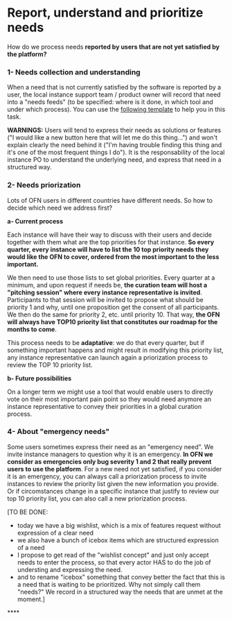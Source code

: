 # Report, understand and prioritize needs

How do we process needs **reported by users that are not yet satisfied by the platform?**

### **1- Needs collection and understanding**

When a need that is not currently satisfied by the software is reported by a user, the local instance support team / product owner will record that need into a "needs feeds" \(to be specified: where is it done, in which tool and under which process\). You can use the [following template](https://docs.google.com/document/d/1hLDAiRIHUKlDd7CBTd7qIeQnATjg-VaymqnflE_rnBg/edit?usp=sharing) to help you in this task.

**WARNINGS:** Users will tend to express their needs as solutions or features \("I would like a new button here that will let me do this thing..."\) and won't explain clearly the need behind it \("I'm having trouble finding this thing and it's one of the most frequent things I do"\). It is the responsability of the local instance PO to understand the underlying need, and express that need in a structured way.

### **2- Needs priorization**

Lots of OFN users in different countries have different needs. So how to decide which need we address first?

**a- Current process**

Each instance will have their way to discuss with their users and decide together with them what are the top priorities for that instance. **So every quarter, every instance will have to list the 10 top priority needs they would like the OFN to cover, ordered from the most important to the less important.**

We then need to use those lists to set global priorities. Every quarter at a minimum, and upon request if needs be, **the curation team will host a "pitching session" where every instance representative is invited**. Participants to that session will be invited to propose what should be priority 1 and why, until one proposition get the consent of all participants. We then do the same for priority 2, etc. until priority 10. That way, **the OFN will always have TOP10 priority list that constitutes our roadmap for the months to come**.

This process needs to be **adaptative**: we do that every quarter, but if something important happens and might result in modifying this priority list, any instance representative can launch again a priorization process to review the TOP 10 priority list.

**b- Future possibilities**

On a longer term we might use a tool that would enable users to directly vote on their most important pain point so they would need anymore an instance representative to convey their priorities in a global curation process.

### 4- About "emergency needs"

Some users sometimes express their need as an "emergency need". We invite instance managers to question why it is an emergency. **In OFN we consider as emergencies only bug severity 1 and 2 that really prevent users to use the platform**. For a new need not yet satisfied, if you consider it is an emergency, you can always call a priorization process to invite instances to review the priority list given the new information you provide. Or if circomstances change in a specific instance that justify to review our top 10 priority list, you can also call a new priorization process.

\[TO BE DONE:  
- today we have a big wishlist, which is a mix of features request without expression of a clear need  
- we also have a bunch of icebox items which are structured expression of a need  
- I propose to get read of the "wishlist concept" and just only accept needs to enter the process, so that every actor HAS to do the job of understing and expressing the need.  
- and to rename "icebox" something that convey better the fact that this is a need that is waiting to be prioritized. Why not simply call them "needs?" We record in a structured way the needs that are unmet at the moment.\]



\*\*\*\*

